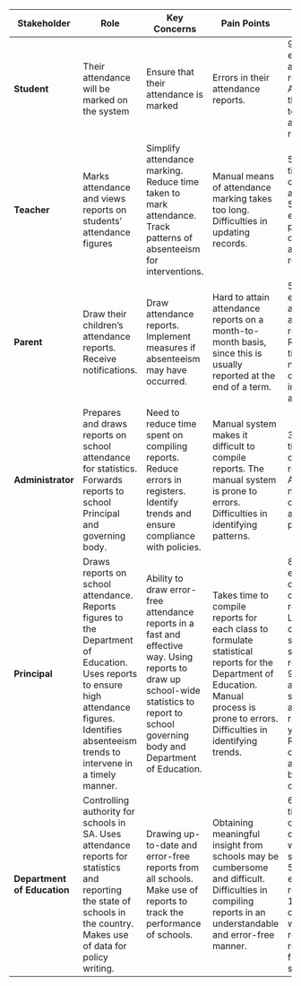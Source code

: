 | Stakeholder          | Role                                                                                     | Key Concerns                                                     | Pain Points                                                                 | Success Metrics |
|----------------------|------------------------------------------------------------------------------------------|-----------------------------------------------------------------|-----------------------------------------------------------------------------|----------------|
| **Student**         | Their attendance will be marked on the system                                           | Ensure that their attendance is marked                         | Errors in their attendance reports.                                         | 90% less errors in attendance reports. Access to the system to view attendance reports. |
| **Teacher**         | Marks attendance and views reports on students’ attendance figures                      | Simplify attendance marking. Reduce time taken to mark attendance. Track patterns of absenteeism for interventions. | Manual means of attendance marking takes too long. Difficulties in updating records. | 50% less time spent on marking attendance. 50% less effort to prepare and draw attendance reports. |
| **Parent**          | Draw their children’s attendance reports. Receive notifications.                        | Draw attendance reports. Implement measures if absenteeism may have occurred. | Hard to attain attendance reports on a month-to-month basis, since this is usually reported at the end of a term. | 50% less effort in attaining attendance reports. Receiving timely notifications of deviations in attendance. |
| **Administrator**   | Prepares and draws reports on school attendance for statistics. Forwards reports to school Principal and governing body. | Need to reduce time spent on compiling reports. Reduce errors in registers. Identify trends and ensure compliance with policies. | Manual system makes it difficult to compile reports. The manual system is prone to errors. Difficulties in identifying patterns. | 30% less time spent on compiling reports. Automatic notifications of absenteeism patterns. |
| **Principal**       | Draws reports on school attendance. Reports figures to the Department of Education. Uses reports to ensure high attendance figures. Identifies absenteeism trends to intervene in a timely manner. | Ability to draw error-free attendance reports in a fast and effective way. Using reports to draw up school-wide statistics to report to school governing body and Department of Education. | Takes time to compile reports for each class to formulate statistical reports for the Department of Education. Manual process is prone to errors. Difficulties in identifying trends. | 80% less errors in class-by-class reports. 40% Less time to compile school-wide statistical reports. 90%+ average student attendance rate for the year. Reducing chronic absenteeism by 10% year on year. |
| **Department of Education** | Controlling authority for schools in SA. Uses attendance reports for statistics and reporting the state of schools in the country. Makes use of data for policy writing. | Drawing up-to-date and error-free reports from all schools. Make use of reports to track the performance of schools. | Obtaining meaningful insight from schools may be cumbersome and difficult. Difficulties in compiling reports in an understandable and error-free manner. | 60% less time spent on attaining country-wide statistics. 50% fewer errors on reports. 100% compliance with reporting requirements from schools. |
